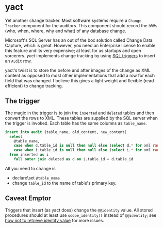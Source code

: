 # yact

Yet another change tracker.  Most software systems require a `Change Tracker` component for the auditors.  This component should record the 5Ws (who, when, where, why and what) of any database change.

Microsoft's SQL Server has an out of the box solution called Change Data Capture, which is great.  However, you need an Enterprise license to enable this feature and its very expensive;  at least for us startups and open sorcerers. *yact* implements change tracking by using [SQL triggers]() to insert an `Audit` row.  

yact's twist is to store the before and after images of the change as XML content as opposed to most other implementations that add a row for each field that was changed.  I believe this gives a light weight and flexible (read efficient) to change tracking.

## The trigger

The magic in the [trigger](trigger-template.sql) is to join the `inserted` and `deleted` tables and then convert the rows to XML. These tables  are supplied by the SQL server when the trigger is invoked.  Each table has the same columns as `table_name`.

```sql
insert into audit (table_name, old_content, new_content) 
  select 
    @table_name,
    case when d.table_id is null then null else (select d.* for xml raw) end,
    case when i.table_id is null then null else (select i.* for xml raw) end
  from inserted as i
    full outer join deleted as d on i.table_id = d.table_id
```

All you need to change is 
* declare\set `@table_name`
* change `table_id` to the name of table's primary key.

## Caveat Emptor

Triggers that insert (as yact does) change the `@@identity` value.  All stored procedures should at least use `scope_identity()` instead of `@@identity`; see [how not to retrieve identity value](http://www.sqlbadpractices.com/how-not-to-retrieve-identity-value/) for more issues.





